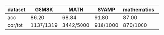 |dataset|GSM8K|MATH|SVAMP|mathematics|ocw|aime24|amc23|carp_en|college_math|olympiadbench|
|--|--|--|--|--|--|--|--|--|--|--|
|acc|86.20|68.84|91.80|87.00|33.09|10.00|47.50|50.00|30.73|37.93|
|cor/tot|1137/1319|3442/5000|918/1000|870/1000|90/272|3/30|19/40|488/976|866/2818|256/675|
